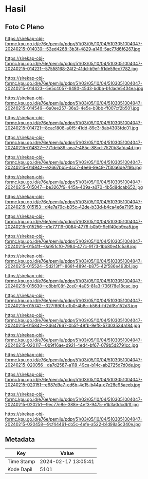 # Hasil

## Foto C Plano

https://sirekap-obj-formc.kpu.go.id/e76e/pemilu/pdpr/51/03/05/10/04/5103051004047-20240215-014030--53ed4268-3b3f-4829-a146-5ac77d6f6267.jpg

https://sirekap-obj-formc.kpu.go.id/e76e/pemilu/pdpr/51/03/05/10/04/5103051004047-20240215-014221--57558168-24f2-41dd-b9ef-51de59ec7782.jpg

https://sirekap-obj-formc.kpu.go.id/e76e/pemilu/pdpr/51/03/05/10/04/5103051004047-20240215-014423--5e5c4057-6480-45d3-bdba-b1dade5434ea.jpg

https://sirekap-obj-formc.kpu.go.id/e76e/pemilu/pdpr/51/03/05/10/04/5103051004047-20240215-014546--6a0ee257-36a3-4e5e-b3bb-ff007cf2b501.jpg

https://sirekap-obj-formc.kpu.go.id/e76e/pemilu/pdpr/51/03/05/10/04/5103051004047-20240215-014721--8cac1808-a0f5-41dd-89c3-8ab4303fdc01.jpg

https://sirekap-obj-formc.kpu.go.id/e76e/pemilu/pdpr/51/03/05/10/04/5103051004047-20240215-014827--771deb89-aea7-485c-88cd-7520b3afda4d.jpg

https://sirekap-obj-formc.kpu.go.id/e76e/pemilu/pdpr/51/03/05/10/04/5103051004047-20240215-014942--e2667bb5-4cc7-4ee6-9e49-7f30a6de7f9b.jpg

https://sirekap-obj-formc.kpu.go.id/e76e/pemilu/pdpr/51/03/05/10/04/5103051004047-20240215-015047--be3267f9-445a-409a-a070-4b5d8dcab652.jpg

https://sirekap-obj-formc.kpu.go.id/e76e/pemilu/pdpr/51/03/05/10/04/5103051004047-20240215-015153--d4e7a79c-b05c-42de-b33d-b4ca4e6a7195.jpg

https://sirekap-obj-formc.kpu.go.id/e76e/pemilu/pdpr/51/03/05/10/04/5103051004047-20240215-015256--c1e77119-0084-4776-b0b9-9eff40cb9ca5.jpg

https://sirekap-obj-formc.kpu.go.id/e76e/pemilu/pdpr/51/03/05/10/04/5103051004047-20240215-015411--0a951cf0-7984-477c-9173-1bb80e4fc5a8.jpg

https://sirekap-obj-formc.kpu.go.id/e76e/pemilu/pdpr/51/03/05/10/04/5103051004047-20240215-015524--5d213ff1-868f-4894-b875-42f586e493b1.jpg

https://sirekap-obj-formc.kpu.go.id/e76e/pemilu/pdpr/51/03/05/10/04/5103051004047-20240215-015630--c8bbf08f-2ce0-4a05-81a3-736f78e18cac.jpg

https://sirekap-obj-formc.kpu.go.id/e76e/pemilu/pdpr/51/03/05/10/04/5103051004047-20240215-015742--327f890f-c1b0-4b8c-b56d-fd2df8c152d3.jpg

https://sirekap-obj-formc.kpu.go.id/e76e/pemilu/pdpr/51/03/05/10/04/5103051004047-20240215-015842--24647667-0b5f-49fb-9ef8-57303534a184.jpg

https://sirekap-obj-formc.kpu.go.id/e76e/pemilu/pdpr/51/03/05/10/04/5103051004047-20240215-020117--0b9f16ae-d921-4ed4-bf67-079b5d2791cc.jpg

https://sirekap-obj-formc.kpu.go.id/e76e/pemilu/pdpr/51/03/05/10/04/5103051004047-20240215-020056--da7d2587-a118-49ca-b14c-ab2725d7d0de.jpg

https://sirekap-obj-formc.kpu.go.id/e76e/pemilu/pdpr/51/03/05/10/04/5103051004047-20240215-020151--e687d9a7-cd6b-4c15-b44a-c7e28c95aeeb.jpg

https://sirekap-obj-formc.kpu.go.id/e76e/pemilu/pdpr/51/03/05/10/04/5103051004047-20240215-020251--9ec77e8e-388e-4ef3-9475-e1b3a0dcdb1f.jpg

https://sirekap-obj-formc.kpu.go.id/e76e/pemilu/pdpr/51/03/05/10/04/5103051004047-20240215-020458--9cf44461-cb5c-4efe-a522-b1d98a5c340e.jpg


## Metadata

| Key        | Value               |
| ---------- | ------------------- |
| Time Stamp | 2024-02-17 13:05:41 |
| Kode Dapil | 5101                |




